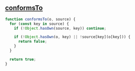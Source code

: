 ## [conformsTo](https://www.greatfrontend.com/questions/javascript/conforms-to?language=js)

<!-- notecardId: 1739476474989 -->

```js
function conformsTo(o, source) {
  for (const key in source) {
    if (!Object.hasOwn(source, key)) continue;

    if (!Object.hasOwn(o, key) || !source[key](o[key])) {
      return false;
    }
  }

  return true;
}
```
